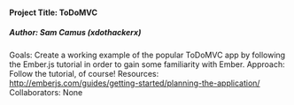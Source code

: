 <h4>Project Title: ToDoMVC</h4>
<h5>Author: Sam Camus (xdothackerx) </h5>

Goals: Create a working example of the popular ToDoMVC app by following the Ember.js tutorial in order to gain some familiarity with Ember.
Approach: Follow the tutorial, of course!
Resources: http://emberjs.com/guides/getting-started/planning-the-application/
Collaborators: None
